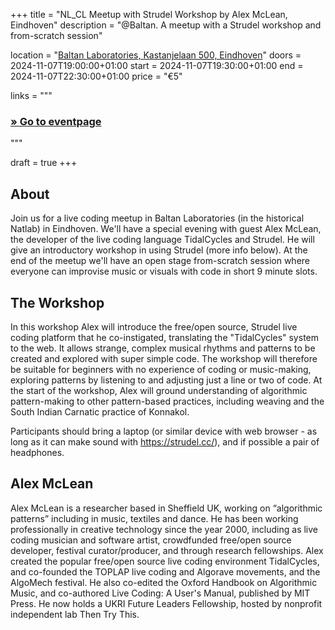 +++
title       = "NL_CL Meetup with Strudel Workshop by Alex McLean, Eindhoven"
description = "@Baltan. A meetup with a Strudel workshop and from-scratch session"

location    = "[Baltan Laboratories, Kastanjelaan 500, Eindhoven](https://www.openstreetmap.org/node/4089879990)"
doors       = 2024-11-07T19:00:00+01:00
start       = 2024-11-07T19:30:00+01:00
end         = 2024-11-07T22:30:00+01:00
price       = "€5"

links = """
  ### [» Go to eventpage](https://www.baltanlaboratories.org/)
"""

draft = true
+++

## About

Join us for a live coding meetup in Baltan Laboratories (in the historical Natlab) in Eindhoven. We'll have a special evening with guest Alex McLean, the developer of the live coding language TidalCycles and Strudel. He will give an introductory workshop in using Strudel (more info below). At the end of the meetup we'll have an open stage from-scratch session where everyone can improvise music or visuals with code in short 9 minute slots.

## The Workshop

In this workshop Alex will introduce the free/open source, Strudel live coding platform that he co-instigated, translating the "TidalCycles" system to the web. It allows strange, complex musical rhythms and patterns to be created and explored with super simple code. The workshop will therefore be suitable for beginners with no experience of coding or music-making, exploring patterns by listening to and adjusting just a line or two of code. At the start of the workshop, Alex will ground understanding of algorithmic pattern-making to other pattern-based practices, including weaving and the South Indian Carnatic practice of Konnakol.

Participants should bring a laptop (or similar device with web browser - as long as it can make sound with https://strudel.cc/), and if possible a pair of headphones.

## Alex McLean

Alex McLean is a researcher based in Sheffield UK, working on “algorithmic patterns” including in music, textiles and dance. He has been working professionally in creative technology since the year 2000, including as live coding musician and software artist, crowdfunded free/open source developer, festival curator/producer, and through research fellowships. Alex created the popular free/open source live coding environment TidalCycles, and co-founded the TOPLAP live coding and Algorave movements, and the AlgoMech festival. He also co-edited the Oxford Handbook on Algorithmic Music, and co-authored Live Coding: A User's Manual, published by MIT Press. He now holds a UKRI Future Leaders Fellowship, hosted by nonprofit independent lab Then Try This.
